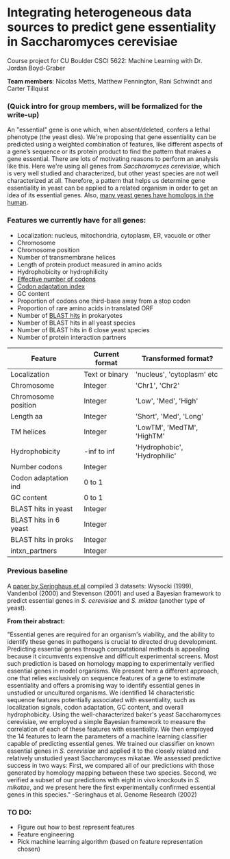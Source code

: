 # Integrating heterogeneous data sources to predict gene essentiality in Saccharomyces cerevisiae
Course project for CU Boulder CSCI 5622: Machine Learning with Dr. Jordan Boyd-Graber

**Team members**: Nicolas Metts, Matthew Pennington, Rani Schwindt and Carter Tillquist

### (Quick intro for group members, will be formalized for the write-up)
An "essential" gene is one which, when absent/deleted, confers a lethal phenotype (the yeast dies). We're proposing that gene essentiality can be predicted using a weighted combination of features, like different aspects of a gene’s sequence or its protein product to find the pattern that makes a gene essential. There are lots of motivating reasons to perform an analysis like this. Here we're using all genes from *Saccharomyces cerevisiae*, which is very well studied and characterized, but other yeast species are not well characterized at all.  Therefore, a pattern that helps us determine gene essentiality in yeast can be applied to a related organism in order to get an idea of its essential genes. Also, [many yeast genes have homologs in the human](http://downloads.yeastgenome.org/curation/literature/functional_complementation.tab).

### Features we currently have for all genes:
* Localization: nucleus, mitochondria, cytoplasm, ER, vacuole or other
* Chromosome
* Chromosome position
* Number of transmembrane helices
* Length of protein product measured in amino acids
* Hydrophobicity or hydrophilicity
* [Effective number of codons](http://en.wikipedia.org/wiki/Effective_number_of_codons)
* [Codon adaptation index](http://en.wikipedia.org/wiki/Codon_Adaptation_Index)
* GC content
* Proportion of codons one third-base away from a stop codon
* Proportion of rare amino acids in translated ORF
* Number of [BLAST hits](https://en.wikipedia.org/wiki/BLAST) in prokaryotes
* Number of BLAST hits in all yeast species
* Number of BLAST hits in 6 close yeast species
* Number of protein interaction partners

|       Feature        | Current format |     Transformed format?     |
|----------------------|----------------|-----------------------------|
| Localization         | Text or binary | 'nucleus', 'cytoplasm' etc  |
|       Chromosome     |      Integer   |    'Chr1', 'Chr2'           |
| Chromosome position  |     Integer    |     'Low', 'Med', 'High'    |
| Length aa            |     Integer    |   'Short', 'Med', 'Long'    |
|  TM helices          |     Integer    | 'LowTM', 'MedTM', 'HighTM'  |
| Hydrophobicity       |    -inf to inf | 'Hydrophobic', 'Hydrophilic'|
| Number codons        |     Integer    |                             |   
| Codon adaptation ind |    0 to 1      |                             |
|    GC content        |     0 to 1     |                             |
| BLAST hits in yeast  |      Integer   |                             | 
| BLAST hits in 6 yeast|      Integer   |                             | 
|BLAST hits in proks   |      Integer   |                             |
| intxn_partners       |      Integer   |                             |


### Previous baseline

A [paper by Seringhaus et al](http://genome.cshlp.org/content/16/9/1126.long) compiled 3 datasets: Wysocki (1999), Vandenbol (2000) and Stevenson (2001) and used a Bayesian framework to predict essential genes in *S. cerevisiae* and *S. miktae* (another type of yeast). 

**From their abstract:**

"Essential genes are required for an organism's viability, and the ability to identify these genes in pathogens is crucial to directed drug development. Predicting essential genes through computational methods is appealing because it circumvents expensive and difficult experimental screens. Most such prediction is based on homology mapping to experimentally verified essential genes in model organisms. We present here a different approach, one that relies exclusively on sequence features of a gene to estimate essentiality and offers a promising way to identify essential genes in unstudied or uncultured organisms. We identified 14 characteristic sequence features potentially associated with essentiality, such as localization signals, codon adaptation, GC content, and overall hydrophobicity. Using the well-characterized baker's yeast Saccharomyces cerevisiae, we employed a simple Bayesian framework to measure the correlation of each of these features with essentiality. We then employed the 14 features to learn the parameters of a machine learning classifier capable of predicting essential genes. We trained our classifier on known essential genes in *S. cerevisiae* and applied it to the closely related and relatively unstudied yeast Saccharomyces mikatae. We assessed predictive success in two ways: First, we compared all of our predictions with those generated by homology mapping between these two species. Second, we verified a subset of our predictions with eight in vivo knockouts in *S. mikatae*, and we present here the first experimentally confirmed essential genes in this species." -Seringhaus et al. Genome Research (2002)

### TO DO:
* Figure out how to best represent features
* Feature engineering
* Pick machine learning algorithm (based on feature representation chosen)



